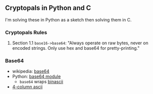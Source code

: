 ## Cryptopals in Python and C

I'm solving these in Python as a sketch then solving them in C.


### Cryptopals Rules

1. Section 1.1 `base16->base64`: "Always operate on raw bytes, never on encoded strings. Only use hex and base64 for pretty-printing."


### Base64

- wikipedia: [base64](https://en.wikipedia.org/wiki/Base64)
- Python: [base64 module](https://docs.python.org/2/library/base64.html)
    - `base64` wraps [binascii](https://docs.python.org/2/library/binascii.html)
- [4-column ascii](https://garbagecollected.org/2017/01/31/four-column-ascii/)
